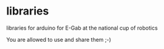 # libraries

libraries for arduino for E-Gab at the national cup of robotics

You are allowed to use and share them ;-)
